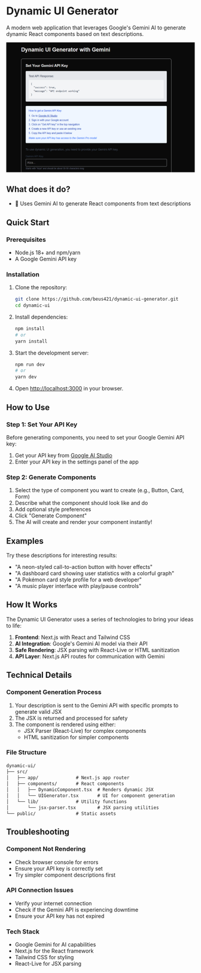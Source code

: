 # Dynamic UI Generator

A modern web application that leverages Google's Gemini AI to generate dynamic React components based on text descriptions.

![Dynamic UI Generator](https://github.com/beus421/dynamic-ui-generator/blob/main/dynamic-component.PNG)

## What does it do?

- 🧠 Uses Gemini AI to generate React components from text descriptions

## Quick Start

### Prerequisites

- Node.js 18+ and npm/yarn
- A Google Gemini API key

### Installation

1. Clone the repository:
   ```bash
   git clone https://github.com/beus421/dynamic-ui-generator.git
   cd dynamic-ui
   ```

2. Install dependencies:
   ```bash
   npm install
   # or
   yarn install
   ```

3. Start the development server:
   ```bash
   npm run dev
   # or
   yarn dev
   ```

4. Open [http://localhost:3000](http://localhost:3000) in your browser.

## How to Use

### Step 1: Set Your API Key

Before generating components, you need to set your Google Gemini API key:

1. Get your API key from [Google AI Studio](https://makersuite.google.com/app/apikey)
2. Enter your API key in the settings panel of the app

### Step 2: Generate Components

1. Select the type of component you want to create (e.g., Button, Card, Form)
2. Describe what the component should look like and do
3. Add optional style preferences
4. Click "Generate Component"
5. The AI will create and render your component instantly!

## Examples

Try these descriptions for interesting results:

- "A neon-styled call-to-action button with hover effects"
- "A dashboard card showing user statistics with a colorful graph"
- "A Pokémon card style profile for a web developer"
- "A music player interface with play/pause controls"

## How It Works

The Dynamic UI Generator uses a series of technologies to bring your ideas to life:

1. **Frontend**: Next.js with React and Tailwind CSS
2. **AI Integration**: Google's Gemini AI model via their API
3. **Safe Rendering**: JSX parsing with React-Live or HTML sanitization
4. **API Layer**: Next.js API routes for communication with Gemini

## Technical Details

### Component Generation Process

1. Your description is sent to the Gemini API with specific prompts to generate valid JSX
2. The JSX is returned and processed for safety
3. The component is rendered using either:
   - JSX Parser (React-Live) for complex components
   - HTML sanitization for simpler components

### File Structure

```
dynamic-ui/
├── src/
│   ├── app/              # Next.js app router
│   ├── components/       # React components
│   │   ├── DynamicComponent.tsx  # Renders dynamic JSX
│   │   └── UIGenerator.tsx       # UI for component generation
│   └── lib/              # Utility functions
│       └── jsx-parser.tsx        # JSX parsing utilities
└── public/               # Static assets
```

## Troubleshooting

### Component Not Rendering

- Check browser console for errors
- Ensure your API key is correctly set
- Try simpler component descriptions first

### API Connection Issues

- Verify your internet connection
- Check if the Gemini API is experiencing downtime
- Ensure your API key has not expired

### Tech Stack

- Google Gemini for AI capabilities
- Next.js for the React framework
- Tailwind CSS for styling
- React-Live for JSX parsing


